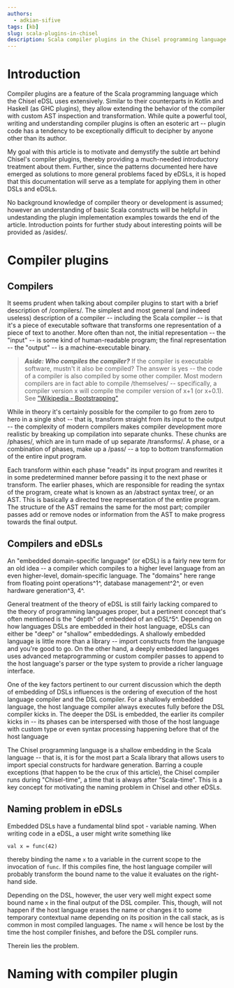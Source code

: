 ```yaml
---
authors:
  - adkian-sifive
tags: [kb]
slug: scala-plugins-in-chisel
description: Scala compiler plugins in the Chisel programming language
---
```


# Introduction

Compiler plugins are a feature of the Scala programming language which
the Chisel eDSL uses extensively. Similar to their counterparts in
Kotlin and Haskell (as GHC plugins), they allow extending the behavior
of the compiler with custom AST inspection and transformation. While
quite a powerful tool, writing and understanding compiler plugins is
often an esoteric art -- plugin code has a tendency to be exceptionally
difficult to decipher by anyone other than its author. 

My goal with this article is to motivate and demystify the subtle art
behind Chisel's compiler plugins, thereby providing a much-needed
introductory treatment about them. Further, since the patterns
documented here have emerged as solutions to more general problems
faced by eDSLs, it is hoped that this documentation will serve as a
template for applying them in other DSLs and eDSLs.

No background knowledge of compiler theory or development is
assumed; however an understanding of basic Scala constructs will be
helpful in undestanding the plugin implementation examples towards the
end of the article. Introduction points for further study about
interesting points will be provided as /asides/.

# Compiler plugins

## Compilers

It seems prudent when talking about compiler plugins to start with a
brief description of /compilers/. The simplest and most general (and
indeed useless) description of a compiler -- including the Scala
compiler -- is that it's a piece of executable software that
transforms one representation of a piece of text to another. More
often than not, the initial representation -- the "input" -- is some
kind of human-readable program; the final representation -- the
"output" -- is a machine-executable binary. 

> **_Aside: Who compiles the compiler?_**  If the compiler is
> executable software, mustn't it also be compiled? The answer is yes
> -- the code of a compiler is also compiled by some other
> compiler. Most modern compilers are in fact able to compile
> /themselves/ -- specifically, a compiler version x will compile the
> compiler version of x+1 (or x+0.1). See ["Wikipedia -
> Bootstrapping"](https://en.wikipedia.org/wiki/Bootstrapping_(compilers))

While in theory it's certainly possible for the compiler to go from
zero to hero in a single shot -- that is, transform straight from its
input to the output -- the complexity of modern compilers makes
compiler development more realistic by breaking up compilation into
separate chunks. These chunks are /phases/, which are in turn made of up
separate /transforms/. A phase, or a combination of phases, make up a
/pass/ -- a top to bottom transformation of the entire input program.

Each transform within each phase "reads" its input program and
rewrites it in some predetermined manner before passing it to the next
phase or transform. The earlier phases, which are responsible for
reading the syntax of the program, create what is known as an
/abstract syntax tree/, or an AST. This is basically a directed tree
representation of the entire program. The structure of the AST remains
the same for the most part; compiler passes add or remove nodes or
information from the AST to make progress towards the final output. 

## Compilers and eDSLs

An "embedded domain-specific language" (or eDSL) is a fairly new term
for an old idea -- a compiler which compiles to a higher level
language from an even higher-level, domain-specific language. The
"domains" here range from floating point operations^1^, database
management^2^, or even hardware generation^3, 4^.

General treatment of the theory of eDSL is still fairly lacking
compared to the theory of programming languages proper, but a
pertinent concept that's often mentioned is the "depth" of embedded of
an eDSL^5^. Depending on how languages DSLs are embedded in their host
language, eDSLs can either be "deep" or "shallow" embeddedings. A
shallowly embedded language is little more than a library -- import
constructs from the language and you're good to go. On the other hand,
a deeply embedded languages uses advanced metaprogramming or custom
compiler passes to append to the host language's parser or the type
system to provide a richer language interface.

One of the key factors pertinent to our current discussion which the
depth of embedding of DSLs influences is the ordering of execution of
the host language compiler and the DSL compiler. For a shallowly
embedded language, the host language compiler always executes fully before
the DSL compiler kicks in. The deeper the DSL is embedded, the earlier
its compiler kicks in -- its phases can be interspersed with those of
the host language with custom type or even syntax processing happening
before that of the host language

The Chisel programming language is a shallow embedding in the Scala
language -- that is, it is for the most part a Scala library that
allows users to import special constructs for hardware
generation. Barring a couple exceptions (that happen to be the crux of
this article), the Chisel compiler runs during "Chisel-time", a time
that is always after "Scala-time". This is a key concept for
motivating the naming problem in Chisel and other eDSLs.

## Naming problem in eDSLs

Embedded DSLs have a fundamental blind spot - variable naming. When
writing code in a eDSL, a user might write something like

```
val x = func(42)

```

thereby binding the name `x` to a variable in the current scope to the
invocation of `func`. If this compiles fine, the host language
compiler will probably transform the bound name to the value it
evaluates on the right-hand side.

Depending on the DSL, however, the user very well might expect some
bound name `x` in the final output of the DSL compiler. This, though,
will not happen if the host language erases the name or changes it to
some temporary contextual name depending on its position in the call
stack, as is common in most compiled languages. The name `x` will
hence be lost by the time the host compiler finishes, and before the
DSL compiler runs.

Therein lies the problem.

# Naming with compiler plugin
